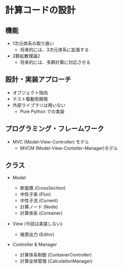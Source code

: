 # 計算コードの設計

## 機能
- 1次元体系の取り扱い
    - 将来的には、3次元体系に拡張する
- 2群拡散理論2
    - 将来的には、多群計算に対応させる

## 設計・実装アプローチ
- オブジェクト指向
- テスト駆動型開発
- 外部ライブラリは用いない
    - Pure Python での実装

## プログラミング・フレームワーク
- MVC (Model-View-Controller) モデル
    - MVCM (Model-View-Contoller-Manager)モデル

## クラス
- Model
    - 断面積 (CrossSection)
    - 中性子束 (Flux)
    - 中性子流 (Current)
    - 計算ノード (Node)
    - 計算体系 (Container)

- View (今回は実装しない)
    - 帳票出力 (Editor)
     

- Controller & Manager
    - 計算体系制御 (ContainerController)
    - 計算全体管理 (CalculationManager)

